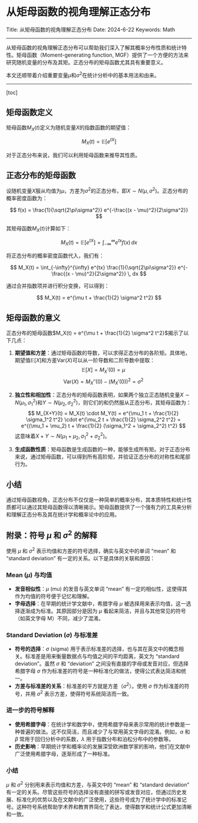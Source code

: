 # 从矩母函数的视角理解正态分布

Title: 从矩母函数的视角理解正态分布
Date: 2024-6-22
Keywords: Math

---

从矩母函数的视角理解正态分布可以帮助我们深入了解其概率分布性质和统计特性。矩母函数（Moment-generating function, MGF）提供了一个方便的方法来研究随机变量的分布及其矩。正态分布的矩母函数尤其具有重要意义。

本文还顺带着介绍重要变量$\mu$和$\sigma^2$在统计分析中的基本用法和由来。

---

[toc]

## 矩母函数定义

矩母函数$M_X(t)$定义为随机变量$X$的指数函数的期望值：

$$
M_X(t) = \mathbb{E}[e^{tX}]
$$

对于正态分布来说，我们可以利用矩母函数来推导其性质。

## 正态分布的矩母函数

设随机变量$X$服从均值为$\mu$，方差为$\sigma^2$的正态分布，即$X \sim N(\mu, \sigma^2)$。正态分布的概率密度函数为：

$$
f(x) = \frac{1}{\sqrt{2\pi\sigma^2}} e^{-\frac{(x - \mu)^2}{2\sigma^2}}
$$

其矩母函数$M_X(t)$计算如下：

$$
M_X(t) = \mathbb{E}[e^{tX}] = \int_{-\infty}^{\infty} e^{tx} f(x) \, dx
$$

将正态分布的概率密度函数代入，我们有：

$$
M_X(t) = \int_{-\infty}^{\infty} e^{tx} \frac{1}{\sqrt{2\pi\sigma^2}} e^{-\frac{(x - \mu)^2}{2\sigma^2}} \, dx
$$

通过合并指数项并进行积分变换，可以得到：

$$
M_X(t) = e^{\mu t + \frac{1}{2} \sigma^2 t^2}
$$

## 矩母函数的意义

正态分布的矩母函数$M_X(t) = e^{\mu t + \frac{1}{2} \sigma^2 t^2}$揭示了以下几点：

1. **期望值和方差**：通过矩母函数的导数，可以求得正态分布的各阶矩。具体地，期望值$\mathbb{E}[X]$和方差$\text{Var}(X)$可以从一阶导数和二阶导数中提取：
   $$
   \mathbb{E}[X] = M_X'(0) = \mu
   $$
   $$
   \text{Var}(X) = M_X''(0) - (M_X'(0))^2 = \sigma^2
   $$

2. **独立性和相加性**：正态分布的矩母函数表明，如果两个独立正态随机变量$X \sim N(\mu_1, \sigma_1^2)$和$Y \sim N(\mu_2, \sigma_2^2)$，则它们的和仍然服从正态分布，其矩母函数为：
   $$
   M_{X+Y}(t) = M_X(t) \cdot M_Y(t) = e^{\mu_1 t + \frac{1}{2} \sigma_1^2 t^2} \cdot e^{\mu_2 t + \frac{1}{2} \sigma_2^2 t^2} = e^{(\mu_1 + \mu_2) t + \frac{1}{2} (\sigma_1^2 + \sigma_2^2) t^2}
   $$
   这意味着$X + Y \sim N(\mu_1 + \mu_2, \sigma_1^2 + \sigma_2^2)$。

3. **生成函数性质**：矩母函数是生成函数的一种，能够生成所有矩。对于正态分布来说，通过矩母函数，可以得到所有高阶矩，并验证正态分布的对称性和尾部行为。

## 小结

通过矩母函数视角，正态分布不仅仅是一种简单的概率分布，其本质特性和统计性质都可以通过其矩母函数得以清晰揭示。矩母函数提供了一个强有力的工具来分析和理解正态分布及其在统计学和概率论中的应用。

## 附录：符号 $\mu$ 和 $\sigma^2$ 的解释

使用 $\mu$ 和 $\sigma^2$ 表示均值和方差的符号选择，确实与英文中的单词 “mean” 和 “standard deviation” 有一定的关系。以下是具体的关联和原因：

### Mean ($\mu$) 与均值

- **发音相似性**：$\mu$ (mu) 的发音与英文单词 “mean” 有一定的相似性，这使得其作为均值的符号便于记忆和理解。
- **字母选择**：在早期的统计学文献中，希腊字母 $\mu$ 被选择用来表示均值，这一选择逐渐成为标准。其原因部分是因为 $\mu$ 看起来简洁，并且与其他常见的符号（如英文字母 M）不同，减少了混淆。

### Standard Deviation ($\sigma$) 与标准差

- **符号的选择**：$\sigma$ (sigma) 用于表示标准差的选择，也与其在英文中的概念相关。标准差是用来衡量数据点与均值之间的平均距离，英文为 “standard deviation”。虽然 $\sigma$ 和 “deviation” 之间没有直接的字母或发音对应，但选择希腊字母 $\sigma$ 作为标准差的符号是一种标准化的做法，使得公式表达简洁和统一。
- **方差与标准差的关系**：标准差的平方就是方差（$\sigma^2$）。使用 $\sigma$ 作为标准差的符号，并用 $\sigma^2$ 表示方差，使得符号系统简洁而一致。

### 进一步的符号解释

- **使用希腊字母**：在统计学和数学中，使用希腊字母来表示常用的统计参数是一种普遍的做法。这不仅简洁，而且减少了与常用英文字母的混淆。例如，$\alpha$ 和 $\beta$ 常用于回归分析中的系数，$\lambda$ 用于指数分布和泊松分布中的参数等。
- **历史影响**：早期统计学和概率论的发展深受欧洲数学家的影响，他们在文献中广泛使用希腊字母，逐渐形成了一种标准。

### 小结

$\mu$ 和 $\sigma^2$ 分别用来表示均值和方差，与英文中的 “mean” 和 “standard deviation” 有一定的关系。尽管这些符号的选择没有直接的拼写或发音对应，但通过历史发展、标准化的优势以及在文献中的广泛使用，这些符号成为了统计学中的标准记号。这种符号系统帮助学术界和教育界简化了表达，使得数学和统计公式更加清晰和一致。
